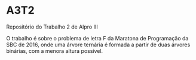 # A3T2
Repositório do Trabalho 2 de Alpro III

O trabalho é sobre o problema de letra F da Maratona de Programação da SBC de 2016, onde uma árvore ternária é formada a partir de duas árvores binárias, com a menora altura possível.
